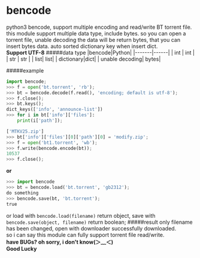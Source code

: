 bencode
=======

python3 bencode, support multiple encoding and read/write BT torrent file.
this module support multiple data type, include bytes. so you can open a torrent file, unable decoding the data will be return bytes, that you can insert bytes data. auto sorted dictionary key when insert dict.  
**Support UTF-8**
#####data type
|bencode|Python|
|-------|------|
| int | int |
| str | str |
| list| list|
| dictionary|dict|
| unable decoding| bytes|

#####example
```python
import bencode;
>>> f = open('bt.torrent', 'rb');
>>> bt = bencode.decode(f.read(), 'encoding; default is utf-8');
>>> f.close();
>>> bt.keys();
dict_keys(['info', 'announce-list'])
>>> for i in bt['info']['files']:
    print(i['path']);

['MTKV25.zip']
>>> bt['info']['files'][0]['path'][0] = 'modify.zip';
>>> f = open('bt1.torrent', 'wb');
>>> f.write(bencode.encode(bt));
10537
>>> f.close();
```

**or**  

```python
>>> import bencode
>>> bt = bencode.load('bt.torrent', 'gb2312');
do something
>>> bencode.save(bt, 'bt.torrent');
true
```  

or load with `bencode.load(filename)` return object, save with `bencode.save(object, filename)` return boolean;
#####result
only filename has been changed, open with downloader successfully downloaded.  
so i can say this module can fully support torrent file read/write.  
**have BUGs? oh sorry, i don't know(＞﹏＜)**  
**Good Lucky**
